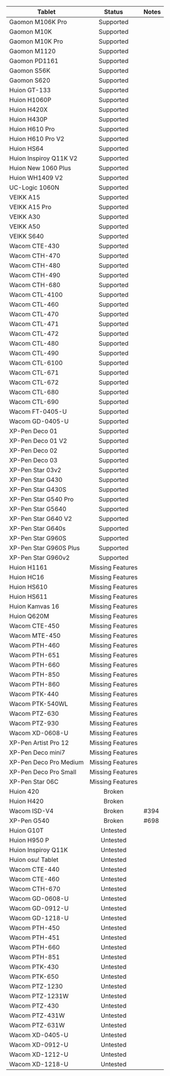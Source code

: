 | Tablet                 |      Status      | Notes |
| ---------------------- | :--------------: | ----- |
| Gaomon M106K Pro       |    Supported     |
| Gaomon M10K            |    Supported     |
| Gaomon M10K Pro        |    Supported     |
| Gaomon M1120           |    Supported     |
| Gaomon PD1161          |    Supported     |
| Gaomon S56K            |    Supported     |
| Gaomon S620            |    Supported     |
| Huion GT-133           |    Supported     |
| Huion H1060P           |    Supported     |
| Huion H420X            |    Supported     |
| Huion H430P            |    Supported     |
| Huion H610 Pro         |    Supported     |
| Huion H610 Pro V2      |    Supported     |
| Huion HS64             |    Supported     |
| Huion Inspiroy Q11K V2 |    Supported     |
| Huion New 1060 Plus    |    Supported     |
| Huion WH1409 V2        |    Supported     |
| UC-Logic 1060N         |    Supported     |
| VEIKK A15              |    Supported     |
| VEIKK A15 Pro          |    Supported     |
| VEIKK A30              |    Supported     |
| VEIKK A50              |    Supported     |
| VEIKK S640             |    Supported     |
| Wacom CTE-430          |    Supported     |
| Wacom CTH-470          |    Supported     |
| Wacom CTH-480          |    Supported     |
| Wacom CTH-490          |    Supported     |
| Wacom CTH-680          |    Supported     |
| Wacom CTL-4100         |    Supported     |
| Wacom CTL-460          |    Supported     |
| Wacom CTL-470          |    Supported     |
| Wacom CTL-471          |    Supported     |
| Wacom CTL-472          |    Supported     |
| Wacom CTL-480          |    Supported     |
| Wacom CTL-490          |    Supported     |
| Wacom CTL-6100         |    Supported     |
| Wacom CTL-671          |    Supported     |
| Wacom CTL-672          |    Supported     |
| Wacom CTL-680          |    Supported     |
| Wacom CTL-690          |    Supported     |
| Wacom FT-0405-U        |    Supported     |
| Wacom GD-0405-U        |    Supported     |
| XP-Pen Deco 01         |    Supported     |
| XP-Pen Deco 01 V2      |    Supported     |
| XP-Pen Deco 02         |    Supported     |
| XP-Pen Deco 03         |    Supported     |
| XP-Pen Star 03v2       |    Supported     |
| XP-Pen Star G430       |    Supported     |
| XP-Pen Star G430S      |    Supported     |
| XP-Pen Star G540 Pro   |    Supported     |
| XP-Pen Star G5640      |    Supported     |
| XP-Pen Star G640 V2    |    Supported     |
| XP-Pen Star G640s      |    Supported     |
| XP-Pen Star G960S      |    Supported     |
| XP-Pen Star G960S Plus |    Supported     |
| XP-Pen Star G960v2     |    Supported     |
| Huion H1161            | Missing Features |
| Huion HC16             | Missing Features |
| Huion HS610            | Missing Features |
| Huion HS611            | Missing Features |
| Huion Kamvas 16        | Missing Features |
| Huion Q620M            | Missing Features |
| Wacom CTE-450          | Missing Features |
| Wacom MTE-450          | Missing Features |
| Wacom PTH-460          | Missing Features |
| Wacom PTH-651          | Missing Features |
| Wacom PTH-660          | Missing Features |
| Wacom PTH-850          | Missing Features |
| Wacom PTH-860          | Missing Features |
| Wacom PTK-440          | Missing Features |
| Wacom PTK-540WL        | Missing Features |
| Wacom PTZ-630          | Missing Features |
| Wacom PTZ-930          | Missing Features |
| Wacom XD-0608-U        | Missing Features |
| XP-Pen Artist Pro 12   | Missing Features |
| XP-Pen Deco mini7      | Missing Features |
| XP-Pen Deco Pro Medium | Missing Features |
| XP-Pen Deco Pro Small  | Missing Features |
| XP-Pen Star 06C        | Missing Features |
| Huion 420              |      Broken      |
| Huion H420             |      Broken      |
| Wacom ISD-V4           |      Broken      | #394  |
| XP-Pen G540            |      Broken      | #698  |
| Huion G10T             |     Untested     |
| Huion H950 P           |     Untested     |
| Huion Inspiroy Q11K    |     Untested     |
| Huion osu! Tablet      |     Untested     |
| Wacom CTE-440          |     Untested     |
| Wacom CTE-460          |     Untested     |
| Wacom CTH-670          |     Untested     |
| Wacom GD-0608-U        |     Untested     |
| Wacom GD-0912-U        |     Untested     |
| Wacom GD-1218-U        |     Untested     |
| Wacom PTH-450          |     Untested     |
| Wacom PTH-451          |     Untested     |
| Wacom PTH-660          |     Untested     |
| Wacom PTH-851          |     Untested     |
| Wacom PTK-430          |     Untested     |
| Wacom PTK-650          |     Untested     |
| Wacom PTZ-1230         |     Untested     |
| Wacom PTZ-1231W        |     Untested     |
| Wacom PTZ-430          |     Untested     |
| Wacom PTZ-431W         |     Untested     |
| Wacom PTZ-631W         |     Untested     |
| Wacom XD-0405-U        |     Untested     |
| Wacom XD-0912-U        |     Untested     |
| Wacom XD-1212-U        |     Untested     |
| Wacom XD-1218-U        |     Untested     |
